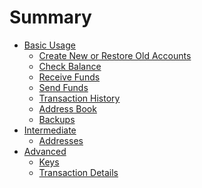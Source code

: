 # Summary

- [Basic Usage](basic/index.md)
    - [Create New or Restore Old Accounts](basic/new_account.md)
    - [Check Balance](basic/balance.md)
    - [Receive Funds](basic/payment_uri.md)
    - [Send Funds](basic/send.md)
    - [Transaction History](basic/history.md)
    - [Address Book](basic/contact.md)
    - [Backups](basic/backup.md)
- [Intermediate]()
    - [Addresses](intermediate/address.md)
- [Advanced]()
    - [Keys](advanced/keys.md)
    - [Transaction Details](advanced/tx_details.md)
